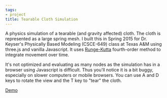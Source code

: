 ```yaml
---
tags:
- project
title: Tearable Cloth Simulation
---
```

A physics simulation of a tearable (and gravity affected) cloth. The cloth is
represented as a large spring mesh. I built this in Spring 2015 for Dr. Keyser's
Physically Based Modeling (CSCE-649) class at Texas A&M using three.js and
vanilla Javascript. It uses
[Runge-Kutta](http://web.mit.edu/10.001/Web/Course_Notes/Differential_Equations_Notes/node5.html)
fourth-order method to integrate movement over time.

It's not optimized and evaluating as many nodes as the simulation has in a
browser using Javascript is difficult. Thus you'll notice it is a bit buggy,
especially on slower computers or mobile browsers. You can use A and D keys to
rotate the view and the T key to "tear" the cloth.

[Demo](/projects/cloth_sim)
